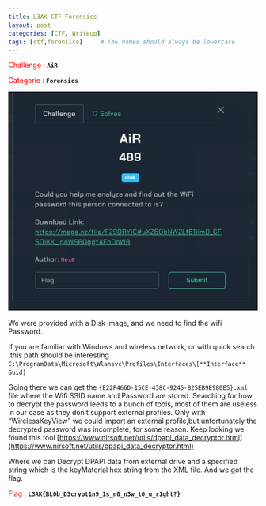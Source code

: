 ```yaml
---
title: L3AK CTF Forensics
layout: post
categories: [CTF, Writeup]
tags: [ctf,forensics]     # TAG names should always be lowercase
---
```

<span style="color:red">Challenge : </span> **`AiR`**

<span style="color:red">Categorie : </span> **`Forensics`**

![AIr.JPG](/images/Air.jpg)

We were provided with a Disk image, and we need to find the wifi Password.

If you are familiar with Windows and wireless network, or with quick search ,this path should be interesting `С:\ProgramData\Microsoft\Wlansvc\Profiles\Interfaces\[**Interface** Guid]`

Going there we can get the `{E22F466D-15CE-438C-9245-B25EB9E980E5}.xml` file where the Wifi SSID name and Password are stored. Searching for how to decrypt the password leeds to a bunch of tools, most of them are useless in our case as they don’t support external profiles. Only with “WirelessKeyView” we could import an external profile,but unfortunately the decrypted password was incomplete, for some reason. Keep looking we found this tool [https://www.nirsoft.net/utils/dpapi_data_decryptor.html](https://www.nirsoft.net/utils/dpapi_data_decryptor.html)  

Where we can Decrypt DPAPI data from external drive and a specified string which is the keyMaterial hex string from the XML file. And we got the flag.

<span style="color:red">Flag : </span> **`L3AK{BL0b_D3crypt1n9_1s_n0_n3w_t0_u_r1ght?}`**
